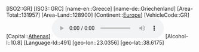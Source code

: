 ﻿---
location: [38.6175,23.0356]
type: Country
tags:
- geo/Country

SpocWebEntityId: 26910
isDeleted: false
confidential: public

---
[ISO2::GR]
[ISO3::GRC]
[name-en::Greece]
[name-de::Griechenland]
[Area-Total::131957]
[Area-Land::128900]
[Continent::[Europe](geo/Continent/Europe.md)]
[VehicleCode::GR]
[Capital::[Athenas](Athenas)]
![Anthem-Greece](xLarge/National-Anthem/Anthem-Greece.mp3)
[Alcohol-l::10.8]
[Language-Id::491]
[geo-lon::23.0356]
[geo-lat::38.6175]

